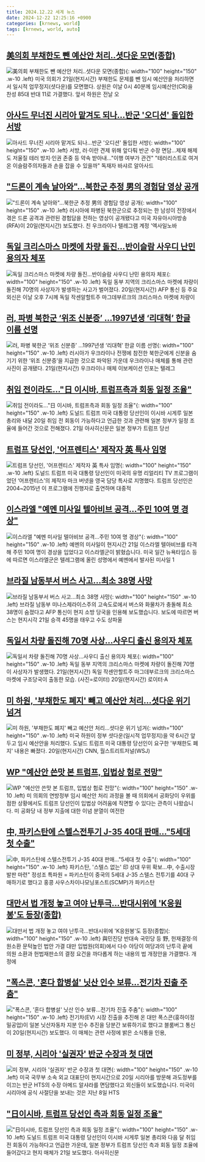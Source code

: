 ```yaml
---
title: 2024.12.22 세계 뉴스
date: 2024-12-22 12:25:16 +0900
categories: [krnews, world]
tags: [krnews, world, auto]
---
```

## [美의회 부채한도 뺀 예산안 처리..셧다운 모면(종합)](https://n.news.naver.com/mnews/article/018/0005910934)

![美의회 부채한도 뺀 예산안 처리..셧다운 모면(종합)](https://mimgnews.pstatic.net/image/origin/018/2024/12/21/5910934.jpg?type=nf220_150){: width="100" height="150" .w-10 .left}
미국 의회가 21일(현지시간) 부채한도 문제를 뺀 임시 예산안을 처리하면서 일시적 업무정지(셧다운)를 모면했다. 상원은 이날 0시 40분께 임시예산안(CR)을 찬성 85대 반대 11로 가결했다. 앞서 하원은 전날 오

## [아사드 무너진 시리아 맡겨도 되나…반군 '오디션' 돌입한 서방](https://n.news.naver.com/mnews/article/001/0015119726)

![아사드 무너진 시리아 맡겨도 되나…반군 '오디션' 돌입한 서방](https://mimgnews.pstatic.net/image/origin/001/2024/12/22/15119726.jpg?type=nf220_150){: width="100" height="150" .w-10 .left}
서방, 러·이란 견제 위해 앞다퉈 반군 수장 면담…제재 해제도 저울질 테러 방지·인권 존중 등 약속 받아내…"이행 여부가 관건" "테러리스트로 여겨 온 이슬람주의자들과 손을 잡을 수 있을까" 독재자 바샤르 알아사드

## ["드론이 계속 날아와"…북한군 추정 男의 경험담 영상 공개](https://n.news.naver.com/mnews/article/079/0003973269)

!["드론이 계속 날아와"…북한군 추정 男의 경험담 영상 공개](https://mimgnews.pstatic.net/image/origin/079/2024/12/21/3973269.jpg?type=nf220_150){: width="100" height="150" .w-10 .left}
러시아에 파병된 북한군으로 추정되는 한 남성이 전장에서 겪은 드론 공격과 관련된 경험담을 전하는 영상이 공개됐다고 미국 자유아시아방송(RFA)이 20일(현지시간) 보도했다. 친 우크라이나 텔레그램 계정 '엑사일노바

## [독일 크리스마스 마켓에 차량 돌진…반이슬람 사우디 난민 용의자 체포](https://n.news.naver.com/mnews/article/277/0005521462)

![독일 크리스마스 마켓에 차량 돌진…반이슬람 사우디 난민 용의자 체포](https://mimgnews.pstatic.net/image/origin/277/2024/12/21/5521462.jpg?type=nf220_150){: width="100" height="150" .w-10 .left}
독일 동부 지역의 크리스마스 마켓에 차량이 돌진해 70명의 사상자가 발생하는 사고가 벌어졌다. 20일(현지시간) AFP 통신 등 주요 외신은 이날 오후 7시께 독일 작센알할트주 마그데부르크의 크리스마스 마켓에 차량이

## [러, 파병 북한군 ‘위조 신분증’ ...1997년생 ‘리대혁’ 한글 이름 선명](https://n.news.naver.com/mnews/article/009/0005417695)

![러, 파병 북한군 ‘위조 신분증’ ...1997년생 ‘리대혁’ 한글 이름 선명](https://mimgnews.pstatic.net/image/origin/009/2024/12/22/5417695.jpg?type=nf220_150){: width="100" height="150" .w-10 .left}
러시아가 우크라이나 전쟁에 참전한 북한군에게 신분을 숨기기 위한 ‘위조 신분증’을 지급한 것으로 파악된 가운데 우크라이나 매체를 통해 관련 사진이 공개됐다. 21일(현지시간) 우크라이나 매체 이보케이션 인포는 텔레그

## [취임 전이라도…"日 이시바, 트럼프측과 회동 일정 조율"](https://n.news.naver.com/mnews/article/277/0005521418)

![취임 전이라도…"日 이시바, 트럼프측과 회동 일정 조율"](https://mimgnews.pstatic.net/image/origin/277/2024/12/21/5521418.jpg?type=nf220_150){: width="100" height="150" .w-10 .left}
도널드 트럼프 미국 대통령 당선인이 이시바 시게루 일본 총리와 내달 20일 취임 전 회동이 가능하다고 언급한 것과 관련해 일본 정부가 일정 조율에 들어간 것으로 전해졌다. 21일 아사히신문은 일본 정부가 트럼프 당선

## [트럼프 당선인, '어프렌티스' 제작자 英 특사 임명](https://n.news.naver.com/mnews/article/023/0003877946)

![트럼프 당선인, '어프렌티스' 제작자 英 특사 임명](https://mimgnews.pstatic.net/image/origin/023/2024/12/22/3877946.jpg?type=nf220_150){: width="100" height="150" .w-10 .left}
도널드 트럼프 미국 대통령 당선인이 미국의 유명 리얼리티 TV 프로그램이었던 ‘어프렌티스’의 제작자 마크 버넷을 영국 담당 특사로 지명했다. 트럼프 당선인은 2004~2015년 이 프로그램에 진행자로 출연하며 대중적

## [이스라엘 "예멘 미사일 텔아비브 공격...주민 10여 명 경상"](https://n.news.naver.com/mnews/article/052/0002130833)

![이스라엘 "예멘 미사일 텔아비브 공격...주민 10여 명 경상"](https://mimgnews.pstatic.net/image/origin/052/2024/12/21/2130833.jpg?type=nf220_150){: width="100" height="150" .w-10 .left}
예멘의 미사일이 현지시간 21일 이스라엘 텔아비브를 타격해 주민 10여 명이 경상을 입었다고 이스라엘군이 밝혔습니다. 미국 일간 뉴욕타임스 등에 따르면 이스라엘군은 텔레그램에 올린 성명에서 예멘에서 발사된 미사일 1

## [브라질 남동부서 버스 사고…최소 38명 사망](https://n.news.naver.com/mnews/article/056/0011861948)

![브라질 남동부서 버스 사고…최소 38명 사망](https://mimgnews.pstatic.net/image/origin/056/2024/12/22/11861948.jpg?type=nf220_150){: width="100" height="150" .w-10 .left}
브라질 남동부 미나스제라이스주의 고속도로에서 버스와 화물차가 충돌해 최소 38명이 숨졌다고 AFP 통신이 현지 소방 당국을 인용해 보도했습니다. 보도에 따르면 버스는 현지시각 21일 승객 45명을 태우고 수도 상파울

## [독일서 차량 돌진해 70명 사상…사우디 출신 용의자 체포](https://n.news.naver.com/mnews/article/018/0005910871)

![독일서 차량 돌진해 70명 사상…사우디 출신 용의자 체포](https://mimgnews.pstatic.net/image/origin/018/2024/12/21/5910871.jpg?type=nf220_150){: width="100" height="150" .w-10 .left}
독일 동부 지역의 크리스마스 마켓에 차량이 돌진해 70명이 사상자가 발생했다. 21일(현지시간) 독일 작센안할트주 마그데부르크의 크리스마스 마켓에 구조당국이 출동한 모습. (사진=로이터) 20일(현지시간) 로이터·A

## [미 하원, '부채한도 폐지' 빼고 예산안 처리…셧다운 위기 넘겨](https://n.news.naver.com/mnews/article/008/0005131796)

![미 하원, '부채한도 폐지' 빼고 예산안 처리…셧다운 위기 넘겨](https://mimgnews.pstatic.net/image/origin/008/2024/12/21/5131796.jpg?type=nf220_150){: width="100" height="150" .w-10 .left}
미국 하원이 정부 셧다운(일시적 업무정지)을 약 6시간 앞두고 임시 예산안을 처리했다. 도널드 트럼프 미국 대통령 당선인이 요구한 '부채한도 폐지' 내용은 빠졌다. 20일(현지시간) CNN, 월스트리트저널(WSJ)

## [WP "예산안 쓴맛 본 트럼프, 입법상 험로 전망"](https://n.news.naver.com/mnews/article/052/0002130954)

![WP "예산안 쓴맛 본 트럼프, 입법상 험로 전망"](https://mimgnews.pstatic.net/image/origin/052/2024/12/22/2130954.jpg?type=nf220_150){: width="100" height="150" .w-10 .left}
미 의회의 연방정부 임시 예산안 처리 과정을 볼 때 의회에서 공화당이 우위를 점한 상황에서도 트럼프 당선인이 입법상 어려움에 직면할 수 있다는 관측이 나왔습니다. 미 공화당 내 정부 지출에 대한 이념 분열이 여전한

## [中, 파키스탄에 스텔스전투기 J-35 40대 판매…"5세대 첫 수출"](https://n.news.naver.com/mnews/article/001/0015119866)

![中, 파키스탄에 스텔스전투기 J-35 40대 판매…"5세대 첫 수출"](https://mimgnews.pstatic.net/image/origin/001/2024/12/22/15119866.jpg?type=nf220_150){: width="100" height="150" .w-10 .left}
파키스탄, '스텔스 없는' 印 상대 우위 확보…中, 수출시장 발판 마련" 정성조 특파원 = 파키스탄이 중국의 5세대 J-35 스텔스 전투기를 40대 구매하기로 했다고 홍콩 사우스차이나모닝포스트(SCMP)가 파키스탄

## [대만서 법 개정 놓고 여야 난투극…반대시위에 'K응원봉'도 등장(종합)](https://n.news.naver.com/mnews/article/001/0015119388)

![대만서 법 개정 놓고 여야 난투극…반대시위에 'K응원봉'도 등장(종합)](https://mimgnews.pstatic.net/image/origin/001/2024/12/21/15119388.jpg?type=nf220_150){: width="100" height="150" .w-10 .left}
與민진당 반대속 국민당 등 野, 헌재결정·의원소환 문턱높인 법안 가결 대만 입법원(의회)에서 다수 야당이 여당과의 난투극 끝에 의원 소환과 헌법재판소의 결정 요건을 까다롭게 하는 내용의 법 개정안을 가결했다. 개정에

## ["폭스콘, '혼다 합병설' 닛산 인수 보류…전기차 진출 주춤"](https://n.news.naver.com/mnews/article/001/0015118813)

!["폭스콘, '혼다 합병설' 닛산 인수 보류…전기차 진출 주춤"](https://mimgnews.pstatic.net/image/origin/001/2024/12/21/15118813.jpg?type=nf220_150){: width="100" height="150" .w-10 .left}
전기차(EV) 시장 진출을 추진해 온 대만 폭스콘(훙하이정밀공업)이 일본 닛산자동차 지분 인수 추진을 당분간 보류하기로 했다고 블룸버그 통신이 20일(현지시간) 보도했다. 이 매체는 관련 사정에 밝은 소식통을 인용,

## [미 정부, 시리아 '실권자' 반군 수장과 첫 대면](https://n.news.naver.com/mnews/article/422/0000699796)

![미 정부, 시리아 '실권자' 반군 수장과 첫 대면](https://mimgnews.pstatic.net/image/origin/422/2024/12/21/699796.jpg?type=nf220_150){: width="100" height="150" .w-10 .left}
미국 국무부 소속 외교 대표단이 현지시간으로 20일 시리아를 방문해 과도정부를 이끄는 반군 HTS의 수장 아메드 알샤라를 면담했다고 외신들이 보도했습니다. 미국이 시리아에 공식 사절단을 보내는 것은 지난 8일 HTS

## ["日이시바, 트럼프 당선인 측과 회동 일정 조율"](https://n.news.naver.com/mnews/article/656/0000115603)

!["日이시바, 트럼프 당선인 측과 회동 일정 조율"](https://mimgnews.pstatic.net/image/origin/656/2024/12/21/115603.jpg?type=nf220_150){: width="100" height="150" .w-10 .left}
도널드 트럼프 미국 대통령 당선인이 이시바 시게루 일본 총리와 다음 달 취임 전 회동이 가능하다고 언급한 가운데, 일본 정부가 트럼프 당선인 측과 회동 일정 조율에 들어갔다고 현지 매체가 21일 보도했다. 아사히신문

